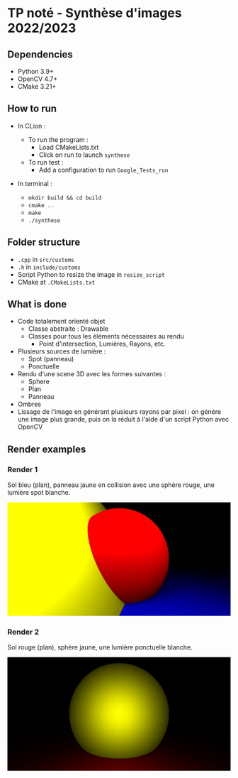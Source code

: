 # TP noté - Synthèse d'images 2022/2023

## Dependencies

- Python 3.9+
- OpenCV 4.7+
- CMake 3.21+

## How to run
- In CLion : 
    - To run the program :
      - Load CMakeLists.txt
      - Click on run to launch `synthese`
    - To run test :
      - Add a configuration to run `Google_Tests_run`


- In terminal :
    - `mkdir build && cd build`
    - `cmake ..`
    - `make`
    - `./synthese`
## Folder structure
- `.cpp` in `src/customs`
- `.h` in `include/customs`
- Script Python to resize the image in `resize_script`
- CMake at `.CMakeLists.txt`

## What is done

- Code totalement orienté objet
  -  Classe abstraite : Drawable
  - Classes pour tous les éléments nécessaires au rendu
    - Point d'intersection, Lumières, Rayons, etc.
- Plusieurs sources de lumière :
  - Spot (panneau)
  - Ponctuelle
- Rendu d'une scene 3D avec les formes suivantes :
  - Sphere
  - Plan
  - Panneau
- Ombres
- Lissage de l'image en générant plusieurs rayons par pixel : on génère une image plus grande, puis on la réduit à l'aide d'un script Python avec OpenCV

## Render examples
### Render 1
Sol bleu (plan), panneau jaune en collision avec une sphère rouge,  une lumière spot blanche.

<img height=256 src="render_example1.jpg" alt="Render example 1"></a>

### Render 2
Sol rouge (plan), sphère jaune,  une lumière ponctuelle blanche.

<img height=256 src="render_example2.jpg" alt="Render example 2"></a>